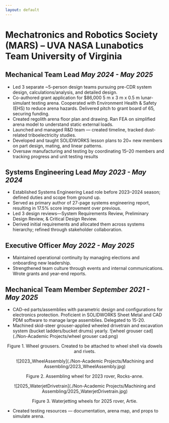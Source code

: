 ```yaml
---
layout: default
---
```

# Mechatronics and Robotics Society (MARS) – UVA NASA Lunabotics Team	University of Virginia
## Mechanical Team Lead	_May 2024 - May 2025_
- Led 3 separate ~5-person design teams pursuing pre-CDR system design, calculations/analysis, and detailed design. 
- Co-authored grant application for $86,000 5 m x 3 m x 0.5 m lunar-simulant testing arena. Cooperated with Environment Health & Safety (EHS) to reduce arena hazards. Delivered pitch to grant board of 65, securing funding.
- Created regolith arena floor plan and drawing. Ran FEA on simplified arena model to understand static external loads.
- Launched and managed R&D team — created timeline, tracked dust-related triboelectricity studies.
- Developed and taught SOLIDWORKS lesson plans to 20+ new members on part design, mating, and linear patterns.
- Oversaw manufacturing and testing by coordinating 15–20 members and tracking progress and unit testing results

## Systems Engineering Lead	_May 2023 - May 2024_
- Established Systems Engineering Lead role before 2023–2024 season; defined duties and scope from ground up.
- Served as primary author of 27-page systems engineering report, resulting in 17.5% score improvement over previous.
- Led 3 design reviews—System Requirements Review, Preliminary Design Review, & Critical Design Review.
- Derived initial requirements and allocated them across systems hierarchy; refined through stakeholder collaboration.

## Executive Officer	_May 2022 - May 2025_
- Maintained operational continuity by managing elections and onboarding new leadership.
- Strengthened team culture through events and internal communications. Wrote grants and year-end reports.


## Mechanical Team Member	_September 2021 - May 2025_
- CAD-ed parts/assemblies with parametric design and configurations for electronics protection. Proficient in  SOLIDWORKS Sheet Metal and CAD PDM software to manage large assemblies. Delegated to 15-20.
- Machined skid-steer grouser-applied wheeled drivetrain and excavation system (bucket ladders/bucket drums) yearly.
![wheel grouser cad](./Non-Academic Projects/wheel grouser cad.png)
<html>
<head>
<style>
p {text-align: center;}
</style>
</head>
<body>

<p>Figure 1. Wheel grousers. Created to be attached to wheel shell via dowels and rivets. </p>

</body>
</html>

![2023_WheelAssembly](./Non-Academic Projects/Machining and Assembling/2023_WheelAssembly.jpg)
<html>
<head>
<style>
p {text-align: center;}
</style>
</head>
<body>

<p>Figure 2. Assembling wheel for 2023 rover, Rocks-anne. </p>

</body>
</html>

![2025_WaterjetDrivetrain](./Non-Academic Projects/Machining and Assembling/2025_WaterjetDrivetrain.jpg)
<html>
<head>
<style>
p {text-align: center;}
</style>
</head>
<body>

<p>Figure 3. Waterjetting wheels for 2025 rover, Artie. </p>

</body>
</html>

- Created testing resources — documentation, arena map, and props to simulate arena.

